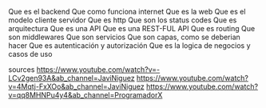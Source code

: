 Que es el backend
Que como funciona internet
Que es la web
Que es el modelo cliente servidor
Que es http
Que son los status codes 
Que es arquitectura
Que es una API
Que es una REST-FUL API 
Que es routing
Que son middlewares
Que son servicios
Que son capas, como se deberian hacer
Que es autenticación y autorización 
Que es la logica de negocios y casos de uso


sources 
https://www.youtube.com/watch?v=-LCv2gen93A&ab_channel=JaviNiguez
https://www.youtube.com/watch?v=4Mqtj-FxXOo&ab_channel=JaviNiguez
https://www.youtube.com/watch?v=qq8MHNPu4y4&ab_channel=ProgramadorX